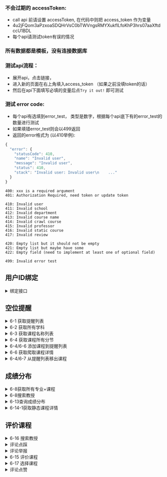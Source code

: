 ### 不会过期的 accessToken:

- call api 前请设置 accessToken, 在代码中则把 access_token 作为变量
- 4u2jFQom3aPzxoaSDQHrVsC0bTWVngsRMYXukfILfoKhP3hrs07aaXftdccU1BDL
- 每个api请测试token有误的情况

### 所有数据都是模板，没有连接数据库

### 测试api流程：
- 展开api，点击链接，
- 进入新的页面在右上角填入access_token （如果之前没填token的话）
- 然后在api下面填写必填的变量后点`Try it out!` 即可测试

### 测试 error code:

- 每个api有选填到error_test， 类型是数字，根据每个api底下有的error_test的数量进行测试
- 如果填错error_test则会以499返回
- 返回的error格式为 (以410举例):
```js
{
  "error": {
    "statusCode": 410,
    "name": "Invalid user",
    "message": "Invalid user",
    "status": 410,
    "stack": "Invalid user: Invalid user\n    ..."
  }
}
```

```
400: xxx is a required argument
401: Authorization Required, need token or update token

410: Invalid user
411: Invalid school
412: Invalid department
413: Invalid course name
414: Invalid crawl course
415: Invalid professor
416: Invalid static course
417: Invalid review

420: Empty list but it should not be empty
421: Empty list but maybe have some
422: Empty field (need to implement at least one of optional field)

499: Invalid error test
```
## 用户ID绑定

<details><summary>绑定接口</summary>
说明：该API在用户于留同学App中成功绑定学校时使用，需要留同学用户ID和学校ID作为参数，返回结果显示success或者error。

[POST /users/bindLtxId]()
**备注：此接口测试环境未准备好**

|**变量名**|**解释**|
|---------|--------|
|ltx_userid|留同学App数据库中的用户ID|
|ltx_school_id|留同学App数据库中的学校ID|

```js
{
  "result": "success"
}
```
</details>

## 空位提醒

<details><summary>6-1 获取提醒列表</summary>

[POST /users/getWatchList](/explorer/#!/user/user_getWatchList)
- error_test: 
  - 1: 410
  - 2: 421

|**变量名**|**解释**|
|---------|--------|
|xxx|xxx|
|xxx|xxx|

```js
{
  "result": [
    {
      "course_id": "1",
      "course_name": "ECON 100A",
      "course_section": "A",
      "course_code": "20012",
      "class_day": [
        "Tu",
        "Th"
      ],
      "start_time": "9:30",
      "end_time": "10:50",
      "status": "FULL"
    },
    {
      "course_id": "2",
      "course_name": "ECON 100A",
      "course_section": "1",
      "course_code": "20013",
      "class_day": [
        "Tu",
        "Th"
      ],
      "start_time": "9:30",
      "end_time": "10:50",
      "status": "OPEN"
    }
  ]
}
```

</details>
<details><summary>6-2 获取所有学科</summary>

[POST /schools/getAllDepts](explorer/#!/school/school_getAllDepts)
- error_test: 
  - 1: 410
  - 2: 411
  - 3: 420

```js
{
  "result": [
    {
      "dept_id": "1",
      "dept_name": "Computer Science",
      "dept_name_abbrev": "COMPSCI"
    },
    {
      "dept_id": "2",
      "dept_name": "Academic English",
      "dept_name_abbrev": "AC ENG"
    }
  ]
}
```

</details>
<details><summary>6-3 获取课程名称列表</summary>

[POST /departments/getCourseNames](explorer/#!/department/department_getCourseNames)
- error_test:
  - 1: 410
  - 2: 412
  - 3: 420

```js
{
  "result": [
    {
      "course_name_id": "1",
      "course_name": "COMPSCI 105",
      "description": "ADV PROD C  ",
      "enrolled_percent": "77.00"
    },
    {
      "course_name_id": "2",
      "course_name": "COMPSCI 105",
      "description": "ADV PROD C  ",
      "enrolled_percent": "77.00"
    }
  ]
}
```
</details>

<details><summary>6-4 获取课程所有分节</summary>

[POST /course_names/getCourseSections](explorer/#!/course95name/course_name_getCourseSections)
- error_test:
  - 1: 410
  - 2: 411
  - 3: 420

```js
{
  "result": [
    {
      "crawl_course_id": "1",
      "course_section": "A",
      "course_code": "34000",
      "class_day": [
        "Tu",
        "Th"
      ],
      "start_time": "14:00",
      "end_time": "15:20",
      "enrolled_percent": "77.00",
      "course_type": "LEC"
    },
    {
      "crawl_course_id": "1",
      "course_section": "A",
      "course_code": "34000",
      "class_day": [
        "Tu",
        "Th"
      ],
      "start_time": "14:00",
      "end_time": "15:20",
      "enrolled_percent": "77.00",
      "course_type": "LEC"
    }
  ]
}
```
</details>

<details><summary>6-4/6-6 添加课程到提醒列表</summary>

[POST /users/addToWatchList](explorer/#!/user/user_addToWatchList)
- error_test:
  - 1: 410
  - 2: 414

```js
{
  "result": "success"
}
```
</details>

<details><summary>6-6 获取爬取课程详情</summary>

[POST /crawl_courses/getCrawledCourseDetails](explorer/#!/crawl95course/crawl_course_getCrawledCourseDetails)
- error_test:
  - 1: 410
  - 2: 414

```js
{
  "result": {
    "crawl_course_id": "603502e021778663b01a974f",
    "coursename_id": "603502e021778663b01a974f",
    "description": "ADV PROD C  ",
    "prof_id": "603502e021778663b01a974f",
    "professor_name": "Klefstad, R.",
    "course_name": "COMPSCI 103",
    "class_day": "TuTh",
    "start_time": "14:00",
    "end_time": "15:20",
    "place": "VTLREMOTE",
    "course_num": "34000",
    "capacity": 100,
    "course_grades": {
      "gpa_avg": 2.89,
      "grade_a_count": 90,
      "grade_b_count": 5,
      "grade_c_count": 3,
      "grade_d_count": 1,
      "grade_f_count": 0,
      "grade_p_count": 4,
      "grade_np_count": 2
    },
    "all_grades": {
      "gpa_avg": 3.21,
      "grade_a_count": 91,
      "grade_b_count": 10,
      "grade_c_count": 15,
      "grade_d_count": 378,
      "grade_f_count": 753,
      "grade_p_count": 13,
      "grade_np_count": 521
    },
    "reviews": [
      {
        "review_id": "603502e021778663b01a974f",
        "created": "2020-10-11T00:00:00.000Z",
        "attendance": "Not Mandatary",
        "is_online": "Yes",
        "grade_received": "A- ",
        "selected_labels": [
          "作业太多",
          "Respect",
          "CLEAR GRADING CRITERIA"
        ],
        "recomend_rate": 3,
        "difficulty_rate": 3,
        "content": "Klefstad的逻辑太让人头大了，所有人都在抱怨这节课，总的来说这节课不算太难，不需要上lec和discurssion。",
        "thumbs_up": 12,
        "thumbs_down": 4
      },
      {
        "review_id": "603502e021778663b01a974f",
        "created": "2020-10-11T00:00:00.000Z",
        "attendance": "Not Mandatary",
        "is_online": "Yes",
        "grade_received": "A- ",
        "selected_labels": [
          "作业太多",
          "Respect",
          "CLEAR GRADING CRITERIA"
        ],
        "recomend_rate": 3,
        "difficulty_rate": 3,
        "content": "Klefstad的逻辑太让人头大了，所有人都在抱怨这节课，总的来说这节课不算太难，不需要上lec和discurssion。",
        "thumbs_up": 12,
        "thumbs_down": 4
      },
      {}
    ]
  }
}
```
</details>

<details><summary>6-4/6-7 从提醒列表移出课程</summary>

[POST /users/removeFromWatchList](explorer/#!/user/user_removeFromWatchList)
- error_test:
  - 1: 410
  - 2: 414

```js
{
  "result": "success"
}
```
</details>

## 成绩分布

<details><summary>6-8获取所有专业+课程</summary>

[POST /schools/getCourseNames](explorer/#!/school/school_getCourseNames)
- error_test:
  - 1: 410
  - 2: 411
  - 3: 420

```js
{
  "result": [
    {
      "dept_id": "603502e021778663b01a974f",
      "dept_name_abbrev": "AC ENG",
      "dept_name": "Academic English",
      "dept_courses": [
        {
          "static_course_id": "603502e021778663b01a974f",
          "static_course_name": "20B"
        },
        {
          "static_course_id": "603502e021778663b01a974f",
          "static_course_name": "22A"
        }
      ]
    },
    {
      "dept_id": "603502e021778663b01a974f",
      "dept_name_abbrev": "ANATOMY",
      "dept_name": "Anatomy and Neurobiology",
      "dept_courses": [
        {
          "static_course_id": "603502e021778663b01a974f",
          "static_course_name": "2A"
        },
        {
          "static_course_id": "603502e021778663b01a974f",
          "static_course_name": "2B"
        }
      ]
    }
  ]
}
```
</details>

<details><summary>6-8搜索教授</summary>

[POST /schools/searchProfs](explorer/#!/school/school_searchProfs_post_schools_searchProfs)
- error_test:
  - 1: 410
  - 2: 411
  - 3: 421

```js
{
  "result": [
    {
      "prof_id": "603502e021778663b01a974f",
      "prof_name": "Peter, W.",
      "belong_dept_name": "ANTHRO"
    },
    {
      "prof_id": "603502e021778663b01a974f",
      "prof_name": "Pattis, R.",
      "belong_dept_name": "COMPSCI"
    }
  ]
}
```
</details>

<details><summary>6-13查询成绩分布</summary>

[POST /course_names/getHistoryGrades](explorer/#!/course95name/course_name_getHistoryGrades)
- error_test:
  - 1: 410
  - 2: 422 (course_name_ids 和 prof_id不能同时为空)
  - 3: 421

```js
{
  "result": {
    "query_grades_all": [
      {
        "query_name": "IN4MX 43",
        "query_gpa_avg": "3.7",
        "query_difficulty": "3.5",
        
      },
      {
        "query_name": "I&C SCI 32",
        "query_gpa_avg": "2.1",
        "query_difficulty": "4.6",
      }
    ],
    "course_grades": [
      {
        "static_course_id": "603502e021778663b01a974f",
        "year_term": "Spring 2021",
        "static_course_name": "IN4MX 43",
        "prof_id": "603502e021778663b01a974f",
        "prof_name": "Sahranavard N.",
        "course_avg_gpa": 3.2,
        "recommend_rate": 4.3
      },
      {
        "static_course_id": "603502e021778663b01a974f",
        "year_term": "Winter 2020",
        "static_course_name": "IN4MX 43",
        "prof_id": "603502e021778663b01a974f",
        "prof_name": "Ziv, H.",
        "course_avg_gpa": 2.5,
        "recommend_rate": 4.3
      }
    ]
  }
}
```
</details>

<details><summary>6-14-1获取静态课程详情</summary>

[POST /static_courses/getCourseDetails](explorer/#!/static95course/static_course_getCourseDetails)
- error_test:
  - 1: 410
  - 2: 415
  - 3: 416

```js
{
  "result": {
    "static_course_id": "603502e021778663b01a974f",
    "coursename_id": "603502e021778663b01a974f",
    "description": "ADV PROD C  ",
    "professor_name": "Klefstad, R.",
    "course_name": "COMPSCI 103",
    "class_day": "TuTh",
    "start_time": "14:00",
    "end_time": "15:20",
    "place": "VTLREMOTE",
    "course_num": "34000",
    "capacity": 100,
    "course_grades": {
      "gpa_avg": "2.89",
      "grade_a_count": 90,
      "grade_b_count": 5,
      "grade_c_count": 3,
      "grade_d_count": 1,
      "grade_f_count": 0,
      "grade_p_count": 4,
      "grade_np_count": 2
    },
    "all_grades": {
      "gpa_avg": "3.21",
      "grade_a_count": 91,
      "grade_b_count": 10,
      "grade_c_count": 15,
      "grade_d_count": 378,
      "grade_f_count": 753,
      "grade_p_count": 13,
      "grade_np_count": 521
    },
    "reviews": [
      {
        "created": "2020-10-11T00:00:00.000Z",
        "attendance": "Not Mandatary",
        "is_online": "No",
        "grade_received": "A ",
        "selected_labels": [
          "Respect",
          "Easy grade"
        ],
        "recomend_rate": 3,
        "difficulty_rate": 3,
        "content": "Klefstad的逻辑太让人头大了，所有人都在抱怨这节课，总的来说这节课不算太难，不需要上lec和discurssion。",
        "thumbs_up": 12,
        "thumbs_down": 0
      },
      {
        "created": "2019-05-02T04:00:00.000Z",
        "attendance": "Not Mandatary",
        "is_online": "No",
        "grade_received": "A ",
        "selected_labels": [
          "Respect",
          "Easy grade"
        ],
        "recomend_rate": 3,
        "difficulty_rate": 3,
        "content": "Klefstad的逻辑太让人头大了，所有人都在抱怨这节课，总的来说这节课不算太难，不需要上lec和discurssion。",
        "thumbs_up": 12,
        "thumbs_down": 0
      }
    ]
  }
}
```
</details>

## 评价课程

<details><summary>6-16 搜索教授</summary>

[POST /schools/searchProfs](explorer/#!/school/school_searchProfs_post_schools_searchProfs)
- error_test:
  - 1: 410
  - 2: 411
  - 3: 421

```js
{
  "result": [
    {
      "prof_id": "603502e021778663b01a974f",
      "prof_name": "Peter, W.",
      "belong_dept_name": "ANTHRO"
    },
    {
      "prof_id": "603502e021778663b01a974f",
      "prof_name": "Pattis, R.",
      "belong_dept_name": "COMPSCI"
    }
  ]
}
```
</details>

<details><summary>评论点踩</summary>

[POST /reviews/thumbsDown](explorer/#!/review/review_thumbsDown)
- error_test:
  - 1: 410
  - 2: 417

```js
{
  "result": "success"
}
```
</details>

<details><summary>评论举报</summary>

[POST /reviews/report](explorer/#!/review/review_report)
- error_test:
  - 1: 410
  - 2: 417

```js
{
  "result": "success"
}
```
</details>

<details><summary>6-15 评价课程</summary>

[POST /reviews/rateCourse](explorer/#!/review/review_rateCourse)
- error_test:
  - 1: 410
  - 2: 413
  - 3: 415

```js
{
  "result": "success"
}
```
</details>

<details><summary>6-17 选择课程</summary>

[POST /professors/searchCourseByProf](explorer/#!/professor/professor_searchCourseByProf)
- error_test:
  - 1: 410
  - 2: 411
  - 3: 415
  - 4: 420

```js
{
  "result": [
    {
      "course_id": "603502e021778663b01a974f",
      "course_name_with_num": "COMPSCI 171"
    },
    {
      "course_id": "603502e021778663b01a974f",
      "course_name_with_num": "COMPSCI 177"
    }
  ]
}
```
</details>

<details><summary>评论点赞</summary>

[POST /reviews/thumbsUp](explorer/#!/review/review_thumbsUp)
- error_test:
  - 1: 410
  - 2: 417

```js
{
  "result": "success"
}
```
</details>
<br/>
<br/>
<br/>
<br/>
<br/>
<br/>
<br/>
<br/>
<br/>
<br/>
<br/>
<br/>
<br/>
<br/>
<br/>
<br/>